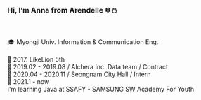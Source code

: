 <h3><b>Hi, I’m Anna from Arendelle ❄⛄</b></h3><br>

🎓 Myongji Univ. Information & Communication Eng.<br><br>
🦁 2017. LikeLion 5th\
📌 2019.02 - 2019.08 / Alchera Inc. Data team / Contract \
📌 2020.04 - 2020.11 / Seongnam City Hall / Intern \
📘 2021.1 - now \
I'm learning Java at SSAFY - SAMSUNG SW Academy For Youth
